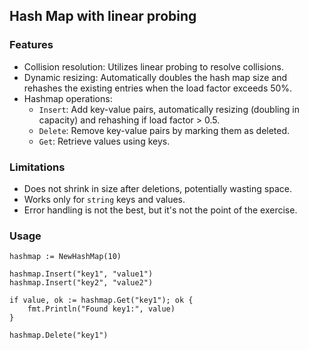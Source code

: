 ## Hash Map with linear probing

### Features
* Collision resolution: Utilizes linear probing to resolve collisions.
* Dynamic resizing: Automatically doubles the hash map size and rehashes the existing entries when the load factor exceeds 50%.
* Hashmap operations:
    - `Insert`: Add key-value pairs, automatically resizing (doubling in capacity) and rehashing if load factor > 0.5.
    - `Delete`: Remove key-value pairs by marking them as deleted.
    - `Get`: Retrieve values using keys.

### Limitations
* Does not shrink in size after deletions, potentially wasting space.
* Works only for `string` keys and values.
* Error handling is not the best, but it's not the point of the exercise.

### Usage
```golang
hashmap := NewHashMap(10)

hashmap.Insert("key1", "value1")
hashmap.Insert("key2", "value2")

if value, ok := hashmap.Get("key1"); ok {
    fmt.Println("Found key1:", value)
}

hashmap.Delete("key1")
```
